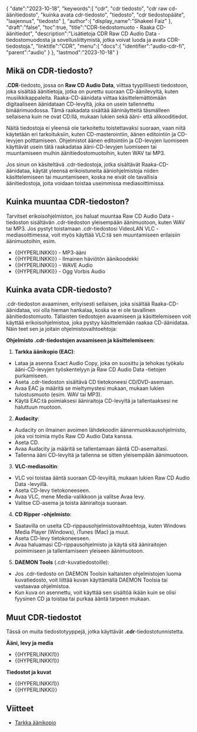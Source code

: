 {
   "date":"2023-10-18",
   "keywords":[
"cdr",
"cdr tiedosto",
"cdr raw cd-äänitiedosto",
"kuinka avata cdr-tiedosto",
"tiedosto",
"cdr tiedostopääte",
"laajennus",
"tiedosto"
],
   "author":{
      "display_name":"Shakeel Faiz"
},
   "draft":"false",
   "toc":true,
   "title":"CDR-tiedostomuoto - Raaka CD-äänitiedot",
   "description":"Lisätietoja CDR Raw CD Audio Data -tiedostomuodosta ja sovellusliittymistä, jotka voivat luoda ja avata CDR-tiedostoja.",
   "linktitle":"CDR",
   "menu":{
      "docs":{
         "identifier":"audio-cdr-fi",
         "parent":"audio"
}
},
   "lastmod":"2023-10-18"
}

## Mikä on CDR-tiedosto?

**.CDR**-tiedosto, jossa on **Raw CD Audio Data**, viittaa tyypillisesti tiedostoon, joka sisältää äänitietoja, jotka on purettu suoraan CD-äänilevyltä, kuten musiikkikappaleita. Raaka-CD-äänidata viittaa käsittelemättömään digitaaliseen äänidataan CD-levyltä, joka on usein tallennettu binäärimuodossa. Tämä raakadata sisältää ääninäytteitä täsmälleen sellaisena kuin ne ovat CD:llä, mukaan lukien sekä ääni- että alikooditiedot.

Näitä tiedostoja ei yleensä ole tarkoitettu toistettavaksi suoraan, vaan niitä käytetään eri tarkoituksiin, kuten CD-masterointiin, äänen editointiin ja CD-levyjen polttamiseen. Ohjelmistot äänen editointiin ja CD-levyjen luomiseen käyttävät usein tätä raakadataa ääni-CD-levyjen luomiseen tai muuntamiseen muihin äänitiedostomuotoihin, kuten WAV tai MP3.

Jos sinun on käsiteltävä .cdr-tiedostoja, jotka sisältävät Raaka-CD-äänidataa, käytät yleensä erikoistuneita ääniohjelmistoja niiden käsittelemiseen tai muuntamiseen, koska ne eivät ole tavallisia äänitiedostoja, joita voidaan toistaa useimmissa mediasoittimissa.

## Kuinka muuntaa CDR-tiedoston?

Tarvitset erikoisohjelmiston, jos haluat muuntaa Raw CD Audio Data -tiedoston sisältävän .cdr-tiedoston yleisempään äänimuotoon, kuten WAV tai MP3. Jos pystyt toistamaan .cdr-tiedostosi VideoLAN VLC -mediasoittimessa, voit myös käyttää VLC:tä sen muuntamiseen erilaisiin äänimuotoihin, esim.

- {{HYPERLINKKI}} - MP3-ääni
- {{HYPERLINKKI}} - Ilmainen häviötön äänikoodekki
- {{HYPERLINKKI}} - WAVE Audio
- {{HYPERLINKKI}} - Ogg Vorbis Audio

## Kuinka avata CDR-tiedosto?

.cdr-tiedoston avaaminen, erityisesti sellaisen, joka sisältää Raaka-CD-äänidataa, voi olla hieman hankalaa, koska se ei ole tavallinen äänitiedostomuoto. Tällaisten tiedostojen avaamiseen ja käsittelemiseen voit käyttää erikoisohjelmistoa, joka pystyy käsittelemään raakaa CD-äänidataa. Näin teet sen ja joitain ohjelmistovaihtoehtoja:

**Ohjelmisto .cdr-tiedostojen avaamiseen ja käsittelemiseen:**

1.  **Tarkka äänikopio (EAC)**:
    
- Lataa ja asenna Exact Audio Copy, joka on suosittu ja tehokas työkalu ääni-CD-levyjen työskentelyyn ja Raw CD Audio Data -tietojen purkamiseen.
- Aseta .cdr-tiedoston sisältävä CD tietokoneesi CD/DVD-asemaan.
- Avaa EAC ja määritä se mieltymystesi mukaan, mukaan lukien tulostusmuoto (esim. WAV tai MP3).
- Käytä EAC:tä poimiaksesi ääniraitoja CD-levyltä ja tallentaaksesi ne haluttuun muotoon.
2.  **Audacity**:
    
- Audacity on ilmainen avoimen lähdekoodin äänenmuokkausohjelmisto, joka voi toimia myös Raw CD Audio Data kanssa.
- Aseta CD.
- Avaa Audacity ja määritä se tallentamaan ääntä CD-asemaltasi.
- Tallenna ääni CD-levyltä ja tallenna se sitten yleisempään äänimuotoon.
3.  **VLC-mediasoitin**:
    
- VLC voi toistaa ääntä suoraan CD-levyiltä, mukaan lukien Raw CD Audio Data -levyillä.
- Aseta CD-levy tietokoneeseen.
- Avaa VLC, mene Media-valikkoon ja valitse Avaa levy.
- Valitse CD-asema ja toista ääniraitoja suoraan.
4.  **CD Ripper -ohjelmisto**:
    
- Saatavilla on useita CD-rippausohjelmistovaihtoehtoja, kuten Windows Media Player (Windows), iTunes (Mac) ja muut.
- Aseta CD-levy tietokoneeseen.
- Avaa haluamasi CD-rippausohjelmisto ja käytä sitä ääniraitojen poimimiseen ja tallentamiseen yleiseen äänimuotoon.
5.  **DAEMON Tools** (.cdr-kuvatiedostoille):
    
- Jos .cdr-tiedosto on DAEMON Toolsin kaltaisten ohjelmistojen luoma kuvatiedosto, voit liittää kuvan käyttämällä DAEMON Toolsia tai vastaavaa ohjelmistoa.
- Kun kuva on asennettu, voit käyttää sen sisältöä ikään kuin se olisi fyysinen CD ja toistaa tai purkaa ääntä tarpeen mukaan.

## Muut CDR-tiedostot

Tässä on muita tiedostotyyppejä, jotka käyttävät **.cdr**-tiedostotunnistetta.

**Ääni, levy ja media**
- {{HYPERLINKKI1}}
- {{HYPERLINKKI1}}

**Tiedostot ja kuvat**
- {{HYPERLINKKI1}}
- {{HYPERLINKKI}}

## Viitteet
* [Tarkka äänikopio](https://en.wikipedia.org/wiki/Exact_Audio_Copy)


